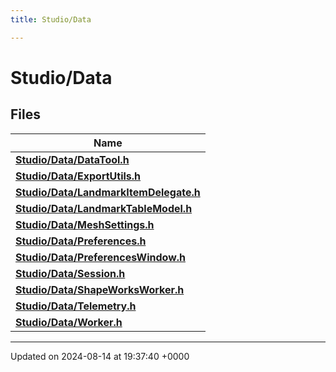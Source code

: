 ```yaml
---
title: Studio/Data

---
```


# Studio/Data



## Files

| Name           |
| -------------- |
| **[Studio/Data/DataTool.h](../Files/DataTool_8h.md#file-datatool.h)**  |
| **[Studio/Data/ExportUtils.h](../Files/ExportUtils_8h.md#file-exportutils.h)**  |
| **[Studio/Data/LandmarkItemDelegate.h](../Files/LandmarkItemDelegate_8h.md#file-landmarkitemdelegate.h)**  |
| **[Studio/Data/LandmarkTableModel.h](../Files/LandmarkTableModel_8h.md#file-landmarktablemodel.h)**  |
| **[Studio/Data/MeshSettings.h](../Files/MeshSettings_8h.md#file-meshsettings.h)**  |
| **[Studio/Data/Preferences.h](../Files/Preferences_8h.md#file-preferences.h)**  |
| **[Studio/Data/PreferencesWindow.h](../Files/PreferencesWindow_8h.md#file-preferenceswindow.h)**  |
| **[Studio/Data/Session.h](../Files/Session_8h.md#file-session.h)**  |
| **[Studio/Data/ShapeWorksWorker.h](../Files/ShapeWorksWorker_8h.md#file-shapeworksworker.h)**  |
| **[Studio/Data/Telemetry.h](../Files/Telemetry_8h.md#file-telemetry.h)**  |
| **[Studio/Data/Worker.h](../Files/Worker_8h.md#file-worker.h)**  |






-------------------------------

Updated on 2024-08-14 at 19:37:40 +0000
